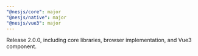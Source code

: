 ```yaml
---
"@nesjs/core": major
"@nesjs/native": major
"@nesjs/vue3": major
---
```


Release 2.0.0, including core libraries, browser implementation, and Vue3 component.
